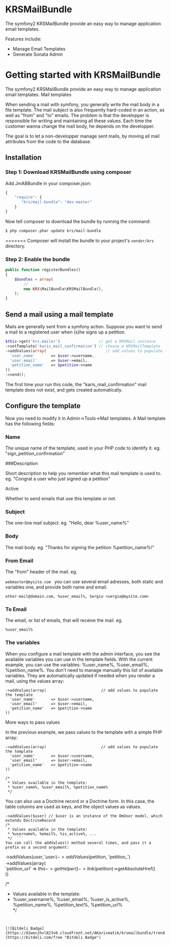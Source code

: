 KRSMailBundle
=============

The symfony2 KRSMailBundle provide an easy way to manage application email templates.

Features include:

- Manage Email Templates
- Generate Sonata Admin



Getting started with KRSMailBundle
==================================

The symfony2 KRSMailBundle provide an easy way to manage application email templates.
Mail templates

When sending a mail with symfony, you generally write the mail body in a file template.
The mail subject is also frequently hard-coded in an action, as well as "from" and "to" emails.
The problem is that the developper is responsible for writing and maintaining all these values.
Each time the customer wanna change the mail body, he depends on the developper.

The goal is to let a non-developper manage sent mails, by moving all mail attributes from the code to the database.

## Installation

### Step 1: Download KRSMailBundle using composer

Add JmABBundle in your composer.json:

```js
{
    "require": {
       "krs/mail-bundle": "dev-master"
    }
}
```

Now tell composer to download the bundle by running the command:

``` bash
$ php composer.phar update krs/mail-bundle
```

=======
Composer will install the bundle to your project's `vendor/krs` directory.

### Step 2: Enable the bundle
```php
public function registerBundles()
{
    $bundles = array(
        // ...
        new KRS\MailBundle\KRSMailBundle(),
    );
}
```

## Send a mail using a mail template

Mails are generally sent from a symfony action.
Suppose you want to send a mail to a registered user when (s)he signs up a petition.
```php
$this->get('krs.mailer')                 // get a KRSMail instance  
->setTemplate('karis_mail_confirmation') // choose a KRSMailTemplate  
->addValues(array(                          // add values to populate the template  
  'user_name'       => $user->username,  
  'user_email'      => $user->email,  
  'petition_name'   => $petition->name  
))  
->send();   
```
The first time your run this code, the "karis_mail_confirmation" mail template does not exist, and gets created automatically.

## Configure the template

Now you need to modify it in Admin->Tools->Mail templates. A Mail template has the following fields:

### Name

The unique name of the template, used in your PHP code to identify it.
eg. "sign_petition_confirmation"

###Description

Short description to help you remember what this mail template is used to.
eg. "Congrat a user who just signed up a petition"

Active

Whether to send emails that use this template or not.

### Subject

The one-line mail subject.
eg. "Hello, dear %user_name%"

### Body

The mail body.
eg. "Thanks for signing the petition %petition_name%!"

### From Email

The "from" header of the mail.
eg.

```webmaster@mysite.com ```
you can use several email adresses, both static and variables one, and provide both name and email.

```other-mail@domain.com, %user_email%, Sergio <sergio@mysite.com>```  
### To Email

The email, or list of emails, that will receive the mail.
eg.

```%user_email% ```
### The variables

When you configure a mail template with the admin interface, you see the available variables you can use in the template fields.
With the current example, you can use the variables: %user_name%, %user_email%, %petition_name%.
You don't need to manage manually this list of available variables. They are automatically updated if needed when you render a mail, using the values array:
```
->addValues(array(                        // add values to populate the template  
  'user_name'       => $user->username,  
  'user_email'      => $user->email,  
  'petition_name'   => $petition->name  
))  
```
More ways to pass values

In the previous example, we pass values to the template with a simple PHP array:
```
->addValues(array(                        // add values to populate the template  
  'user_name'       => $user->username,  
  'user_email'      => $user->email,  
  'petition_name'   => $petition->name  
))  

/*  
 * Values available in the template:  
 * %user_name%, %user_email%, %petition_name%  
 */  
```
You can also use a Doctrine record or a Doctrine form.
In this case, the table columns are used as keys, and the object values as values.
```
->addValues($user) // $user is an instance of the DmUser model, which extends DoctrineRecord
/*  
 * Values available in the template:  
 * %username%, %email%, %is_active%, ...  
 */  ```
You can call the addValues() method several times, and pass it a prefix as a second argument:
```
->addValues($user, 'user_')
->addValues($petition, 'petition_')  
->addValues(array(  
  'petition_url' => $this->getHelper()->link($petition)->getAbsoluteHref()  
))  

/*  
 * Values available in the template:  
 * %user_username%, %user_email%, %user_is_active%, %petition_name%, %petition_text%, %petition_url%  
 */ 
```


[![Bitdeli Badge](https://d2weczhvl823v0.cloudfront.net/AKarismatik/krsmailbundle/trend.png)](https://bitdeli.com/free "Bitdeli Badge")
